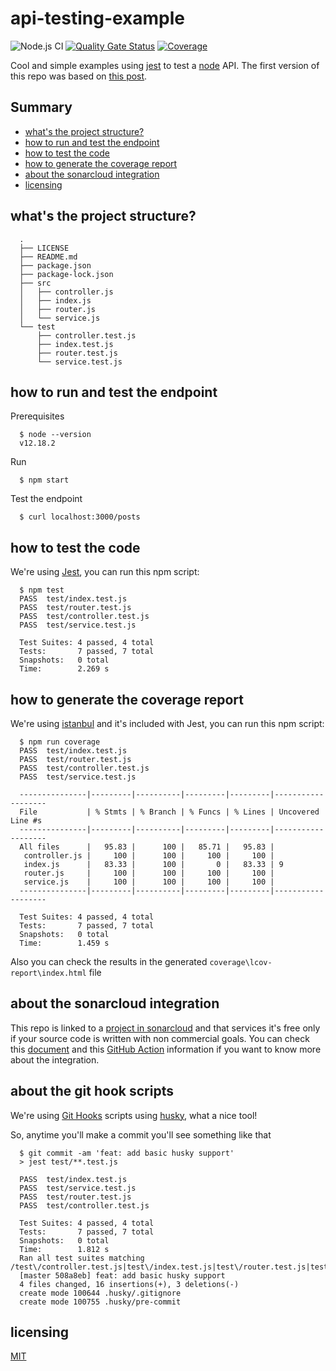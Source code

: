 # api-testing-example

![Node.js CI](https://github.com/jersson/api-testing-example/workflows/Node.js%20CI/badge.svg)
[![Quality Gate Status](https://sonarcloud.io/api/project_badges/measure?project=jersson_api-testing-example&metric=alert_status)](https://sonarcloud.io/dashboard?id=jersson_api-testing-example)
[![Coverage](https://sonarcloud.io/api/project_badges/measure?project=jersson_api-testing-example&metric=coverage)](https://sonarcloud.io/dashboard?id=jersson_api-testing-example)

Cool and simple examples using [jest](https://jestjs.io/) to test a [node](https://nodejs.org/en/) API. The first version of this repo was based on [this post](https://medium.com/@leolewan/writing-a-nodejs-api-fully-tested-with-jest-5d449361c8a7). 

## Summary
  - [what's the project structure?](#whats-the-project-structure)
  - [how to run and test the endpoint](#how-to-run-and-test-the-endpoint)
  - [how to test the code](#how-to-test-the-code)
  - [how to generate the coverage report](#how-to-generate-the-coverage-report)
  - [about the sonarcloud integration](#about-the-sonarcloud-integration)
  - [licensing](#licensing)

## what's the project structure?
```
  .
  ├── LICENSE
  ├── README.md
  ├── package.json
  ├── package-lock.json
  ├── src
  │   ├── controller.js
  │   ├── index.js
  │   ├── router.js
  │   └── service.js
  └── test
      ├── controller.test.js
      ├── index.test.js
      ├── router.test.js
      └── service.test.js
```

## how to run and test the endpoint
Prerequisites
```
  $ node --version
  v12.18.2
```
Run
```
  $ npm start
```

Test the endpoint
```
  $ curl localhost:3000/posts
```
## how to test the code
We're using [Jest](https://jestjs.io/), you can run this npm script:
```
  $ npm test
  PASS  test/index.test.js
  PASS  test/router.test.js
  PASS  test/controller.test.js
  PASS  test/service.test.js

  Test Suites: 4 passed, 4 total
  Tests:       7 passed, 7 total
  Snapshots:   0 total
  Time:        2.269 s
```

## how to generate the coverage report
We're using [istanbul](https://istanbul.js.org/) and it's included with Jest, you can run this npm script:
```
  $ npm run coverage
  PASS  test/index.test.js
  PASS  test/router.test.js
  PASS  test/controller.test.js
  PASS  test/service.test.js

  ---------------|---------|----------|---------|---------|-------------------
  File           | % Stmts | % Branch | % Funcs | % Lines | Uncovered Line #s 
  ---------------|---------|----------|---------|---------|-------------------
  All files      |   95.83 |      100 |   85.71 |   95.83 |                   
   controller.js |     100 |      100 |     100 |     100 |                   
   index.js      |   83.33 |      100 |       0 |   83.33 | 9                 
   router.js     |     100 |      100 |     100 |     100 |                   
   service.js    |     100 |      100 |     100 |     100 |                   
  ---------------|---------|----------|---------|---------|-------------------

  Test Suites: 4 passed, 4 total
  Tests:       7 passed, 7 total
  Snapshots:   0 total
  Time:        1.459 s
```

Also you can check the results in the generated `coverage\lcov-report\index.html` file

## about the sonarcloud integration
This repo is linked to a [project in sonarcloud](https://sonarcloud.io/dashboard?id=jersson_api-testing-example) and that services it's free only if your source code is written with non commercial goals. You can check this [document](https://sonarcloud.io/documentation/integrations/github/) and this [GitHub Action](https://github.com/marketplace/actions/sonarcloud-scan) information if you want to know more about the integration.

## about the git hook scripts
We're using [Git Hooks](https://git-scm.com/book/en/v2/Customizing-Git-Git-Hooks) scripts using [husky](https://typicode.github.io/husky/#/), what a nice tool!

So, anytime you'll make a commit you'll see something like that
```
  $ git commit -am 'feat: add basic husky support'
  > jest test/**.test.js

  PASS  test/index.test.js
  PASS  test/service.test.js
  PASS  test/router.test.js
  PASS  test/controller.test.js

  Test Suites: 4 passed, 4 total
  Tests:       7 passed, 7 total
  Snapshots:   0 total
  Time:        1.812 s
  Ran all test suites matching /test\/controller.test.js|test\/index.test.js|test\/router.test.js|test\/service.test.js/i.
  [master 508a8eb] feat: add basic husky support
  4 files changed, 16 insertions(+), 3 deletions(-)
  create mode 100644 .husky/.gitignore
  create mode 100755 .husky/pre-commit
```

## licensing
[MIT](./LICENSE)